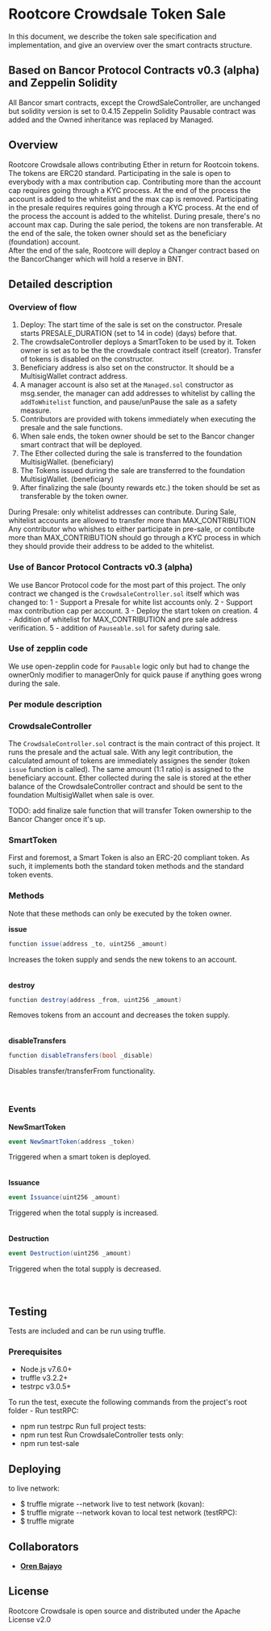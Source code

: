 ﻿# Rootcore Crowdsale Token Sale
In this document, we describe the token sale specification and implementation,
and give an overview over the smart contracts structure.

## Based on Bancor Protocol Contracts v0.3 (alpha) and Zeppelin Solidity
All Bancor smart contracts, except the CrowdSaleController, are unchanged but solidity version is set to 0.4.15
Zeppelin Solidity Pausable contract was added and the Owned inheritance was replaced by Managed.

## Overview
Rootcore Crowdsale allows contributing Ether in return for Rootcoin tokens.
The tokens are ERC20 standard.
Participating in the sale is open to everybody with a max contribution cap. Contributing more than the account cap requires going through a KYC process. At the end of the process the account is added to the whitelist and the max cap is removed.
Participating in the presale requires requires going through a KYC process. At the end of the process the account is added to the whitelist. During presale, there's no account max cap.
During the sale period, the tokens are non transferable.
At the end of the sale, the token owner should set as the beneficiary (foundation) account.  
After the end of the sale, Rootcore will deploy a Changer contract based on the BancorChanger which will hold a reserve in BNT.  


## Detailed description

### Overview of flow
1. Deploy: The start time of the sale is set on the constructor. Presale starts PRESALE_DURATION (set to 14 in code) (days) before that.
2. The crowdsaleController deploys a SmartToken to be used by it. Token owner is set as to be the the crowdsale contract itself (creator). Transfer of tokens is disabled on the constructor.
3. Beneficiary address is also set on the constructor. It should be a MultisigWallet contract address.
4. A manager account is also set at the `Managed.sol` constructor as msg.sender, the manager can add addresses to whitelist by calling the `addToWhitelist` function, and pause/unPause the sale as a safety measure.
5. Contributors are provided with tokens immediately when executing the presale and the sale functions.
6. When sale ends, the token owner should be set to the Bancor changer smart contract that will be deployed.
7. The Ether collected during the sale is transferred to the foundation MultisigWallet. (beneficiary)
8. The Tokens issued during the sale are transferred to the foundation MultisigWallet. (beneficiary)
9. After finalizing the sale (bounty rewards etc.) the token should be set as transferable by the token owner.

During Presale: only whitelist addresses can contribute.
During Sale, whitelist accounts are allowed to transfer more than MAX_CONTRIBUTION
Any contributor who whishes to either participate in pre-sale, or contibute more than MAX_CONTRIBUTION should go through a KYC process in which they should provide their address to be added to the whitelist.


### Use of Bancor Protocol Contracts v0.3 (alpha)
We use Bancor Protocol code for the most part of this project.
The only contract we changed is the `CrowdsaleController.sol` itself which was changed to:
1 - Support a Presale for white list accounts only.
2 - Support max contribution cap per account.
3 - Deploy the start token on creation.
4 - Addition of whitelist for MAX_CONTRIBUTION and pre sale address verification.
5 - addition of `Pauseable.sol` for safety during sale.

### Use of zepplin code
We use open-zepplin code for `Pausable` logic only but had to change the ownerOnly modifier to managerOnly for quick pause if anything goes wrong during the sale.

### Per module description

### CrowdsaleController
The `CrowdsaleController.sol` contract is the main contract of this project. It runs the presale and the actual sale.
With any legit contribution, the calculated amount of tokens are immediately assignes the sender (token `issue` function is called). The same amount (1:1 ratio) is assigned to the beneficiary account. 
Ether collected during the sale is stored at the ether balance of the CrowdsaleController contract and should be sent to the foundation MultisigWallet when sale is over.

TODO: add finalize sale function that will transfer Token ownership to the Bancor Changer once it's up.

### SmartToken

First and foremost, a Smart Token is also an ERC-20 compliant token.
As such, it implements both the standard token methods and the standard token events.

### Methods

Note that these methods can only be executed by the token owner.

**issue**
```cs
function issue(address _to, uint256 _amount)
```
Increases the token supply and sends the new tokens to an account.
<br>
<br>
<br>
**destroy**
```cs
function destroy(address _from, uint256 _amount)
```
Removes tokens from an account and decreases the token supply.
<br>
<br>
<br>
**disableTransfers**
```cs
function disableTransfers(bool _disable)
```
Disables transfer/transferFrom functionality.
<br>
<br>
<br>
### Events

**NewSmartToken**
```cs
event NewSmartToken(address _token)
```
Triggered when a smart token is deployed.
<br>
<br>
<br>
**Issuance**
```cs
event Issuance(uint256 _amount)
```
Triggered when the total supply is increased.
<br>
<br>
<br>
**Destruction**
```cs
event Destruction(uint256 _amount)
```
Triggered when the total supply is decreased.
<br>
<br>
<br>


## Testing
Tests are included and can be run using truffle.

### Prerequisites
* Node.js v7.6.0+
* truffle v3.2.2+
* testrpc v3.0.5+

To run the test, execute the following commands from the project's root folder -
Run testRPC:
* npm run testrpc
Run full project tests:
* npm run test
Run CrowdsaleController tests only:
* npm run test-sale

## Deploying
to live network:
* $ truffle migrate --network live
to test network (kovan):
* $ truffle migrate --network kovan
to local test network (testRPC):
* $ truffle migrate

## Collaborators

* **[Oren Bajayo](https://github.com/bajayo)**


## License

Rootcore Crowdsale is open source and distributed under the Apache License v2.0
